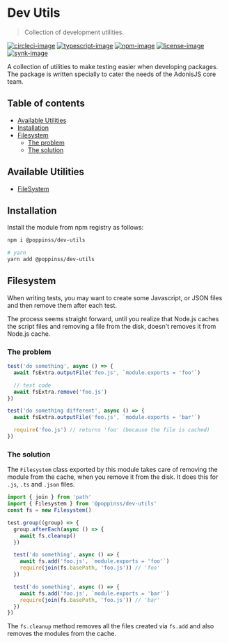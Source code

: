 # Dev Utils

> Collection of development utilities.

[![circleci-image]][circleci-url] [![typescript-image]][typescript-url] [![npm-image]][npm-url] [![license-image]][license-url] [![synk-image]][synk-url]

A collection of utilities to make testing easier when developing packages. The package is written specially to cater the needs of the AdonisJS core team.

<!-- START doctoc generated TOC please keep comment here to allow auto update -->
<!-- DON'T EDIT THIS SECTION, INSTEAD RE-RUN doctoc TO UPDATE -->
## Table of contents

- [Available Utilities](#available-utilities)
- [Installation](#installation)
- [Filesystem](#filesystem)
  - [The problem](#the-problem)
  - [The solution](#the-solution)

<!-- END doctoc generated TOC please keep comment here to allow auto update -->

## Available Utilities

- [FileSystem](#filesystem)

## Installation

Install the module from npm registry as follows:

```sh
npm i @poppinss/dev-utils

# yarn
yarn add @poppinss/dev-utils
```

## Filesystem

When writing tests, you may want to create some Javascript, or JSON files and then remove them after each test.

The process seems straight forward, until you realize that Node.js caches the script files and removing a file from the disk, doesn't removes it from Node.js cache.

### The problem

```js
test('do something', async () => {
  await fsExtra.outputFile('foo.js', `module.exports = 'foo'`)

  // test code
  await fsExtra.remove('foo.js')
})

test('do something different', async () => {
  await fsExtra.outputFile('foo.js', `module.exports = 'bar'`)

  require('foo.js') // returns 'foo' (because the file is cached)
})
```

### The solution

The `Filesystem` class exported by this module takes care of removing the module from the cache, when you remove it from the disk. It does this for `.js`, `.ts` and `.json` files.

```ts
import { join } from 'path'
import { Filesystem } from '@poppinss/dev-utils'
const fs = new Filesystem()

test.group((group) => {
  group.afterEach(async () => {
    await fs.cleanup()
  })

  test('do something', async () => {
    await fs.add('foo.js', `module.exports = 'foo'`)
    require(join(fs.basePath, 'foo.js')) // 'foo'
  })

  test('do something', async () => {
    await fs.add('foo.js', `module.exports = 'bar'`)
    require(join(fs.basePath, 'foo.js')) // 'bar'
  })
})
```

The `fs.cleanup` method removes all the files created via `fs.add` and also removes the modules from the cache.

[circleci-image]: https://img.shields.io/circleci/project/github/poppinss/dev-utils/master.svg?style=for-the-badge&logo=circleci
[circleci-url]: https://circleci.com/gh/poppinss/dev-utils 'circleci'
[typescript-image]: https://img.shields.io/badge/Typescript-294E80.svg?style=for-the-badge&logo=typescript
[typescript-url]: "typescript"
[npm-image]: https://img.shields.io/npm/v/@poppinss/dev-utils.svg?style=for-the-badge&logo=npm
[npm-url]: https://npmjs.org/package/@poppinss/dev-utils 'npm'
[license-image]: https://img.shields.io/npm/l/@poppinss/dev-utils?color=blueviolet&style=for-the-badge
[license-url]: LICENSE.md 'license'
[synk-image]: https://img.shields.io/snyk/vulnerabilities/github/poppinss/dev-utils?label=Synk%20Vulnerabilities&style=for-the-badge
[synk-url]: https://snyk.io/test/github/poppinss/dev-utils?targetFile=package.json 'synk'
